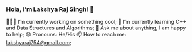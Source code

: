 ### Hola, I'm Lakshya Raj Singh! 👋
👨🏻‍💻 I’m currently working on something cool;
🚀 I’m currently learning C++ and Data Structures and Algorithms;
💬 Ask me about anything, I am happy to help;
😄 Pronouns: He/His
📫 How to reach me: lakshyaraj754@gmail.com;

<!---
Lakshyaraj01/Lakshyaraj01 is a ✨ special ✨ repository because its `README.md` (this file) appears on your GitHub profile.
You can click the Preview link to take a look at your changes.
--->
